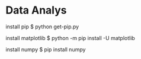 # Data Analys

install pip
$ python get-pip.py

install matplotlib
$ python -m pip install -U matplotlib

install numpy
$ pip install numpy
